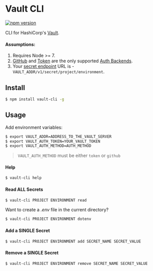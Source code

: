 # Vault CLI

[![npm version](https://badge.fury.io/js/vault-cli.svg)](https://badge.fury.io/js/vault-cli)

CLI for HashiCorp's [Vault](https://www.vaultproject.io/).

#### Assumptions:

1. Requires Node >= 7.
1. [GitHub](https://www.vaultproject.io/docs/auth/github.html) and [Token](https://www.vaultproject.io/docs/auth/token.html) are the only supported [Auth Backends](https://www.vaultproject.io/docs/auth/index.html).
1. Your [secret endpoint](https://www.vaultproject.io/api/index.html#reading-writing-and-listing-secrets) URL is - `VAULT_ADDR/v1/secret/project/environment`.

## Install

```sh
$ npm install vault-cli -g
```

## Usage

Add environment variables:

```sh
$ export VAULT_ADDR=ADDRESS_TO_THE_VAULT_SERVER
$ export VAULT_AUTH_TOKEN=YOUR_VAULT_TOKEN
$ export VAULT_AUTH_METHOD=AUTH_METHOD
```

> `VAULT_AUTH_METHOD` must be either `token` or `github`


#### Help

```sh
$ vault-cli help
```

#### Read ALL Secrets

```sh
$ vault-cli PROJECT ENVIRONMENT read
```

Want to create a *.env* file in the current directory?

```sh
$ vault-cli PROJECT ENVIRONMENT dotenv
```

#### Add a SINGLE Secret

```sh
$ vault-cli PROJECT ENVIRONMENT add SECRET_NAME SECRET_VALUE
```

#### Remove a SINGLE Secret

```sh
$ vault-cli PROJECT ENVIRONMENT remove SECRET_NAME SECRET_VALUE
```
